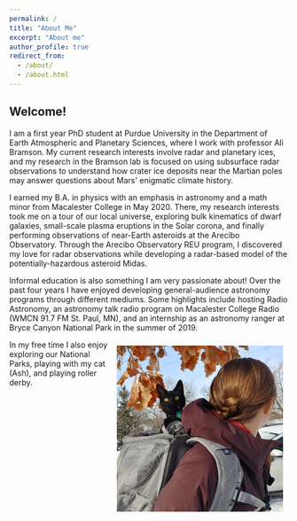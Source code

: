 ```yaml
---
permalink: /
title: "About Me"
excerpt: "About me"
author_profile: true
redirect_from: 
  - /about/
  - /about.html
---
```

## Welcome!

I am a first year PhD student at Purdue University in the Department of Earth Atmospheric and Planetary Sciences, where I work with professor Ali Bramson. My current research interests involve radar and planetary ices, and my research in the Bramson lab is focused on using subsurface radar observations to understand how crater ice deposits near the Martian poles may answer questions about Mars' enigmatic climate history.

I earned my B.A. in physics with an emphasis in astronomy and a math minor from Macalester College in May 2020. There, my research interests took me on a tour of our local universe, exploring bulk kinematics of dwarf galaxies, small-scale plasma eruptions in the Solar corona, and finally performing observations of near-Earth asteroids at the Arecibo Observatory. Through the Arecibo Observatory REU program, I discovered my love for radar observations while developing a radar-based model of the potentially-hazardous asteroid Midas.

Informal education is also something I am very passionate about! Over the past four years I have enjoyed developing general-audience astronomy programs through different mediums. Some highlights include hosting Radio Astronomy, an astronomy talk radio program on Macalester College Radio (WMCN 91.7 FM St. Paul, MN), and an internship as an astronomy ranger at Bryce Canyon National Park in the summer of 2019.

<img align="right" width="300" style="padding: 10px" src='/images/ashPack.JPG'>
In my free time I also enjoy exploring our National Parks, playing with my cat (Ash), and playing roller derby. 
